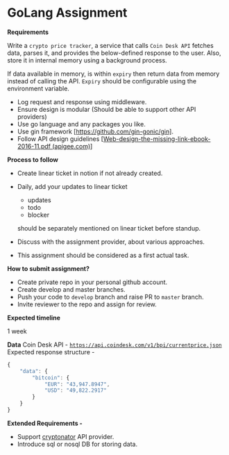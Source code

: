# GoLang Assignment

**Requirements**

Write a `crypto price tracker`, a service that calls  `Coin Desk API` fetches data, parses it, and provides the
below-defined response to the user. Also, store it in internal memory using a background process.

If data available in memory, is within `expiry` then return data from memory instead of calling the API. `Expiry` should
be configurable using the environment variable.

- Log request and response using middleware.
- Ensure design is modular (Should be able to support other API providers)
- Use go language and any packages you like.
- Use gin framework [https://github.com/gin-gonic/gin].
- Follow API design
  guidelines [[Web-design-the-missing-link-ebook-2016-11.pdf (apigee.com)](https://docs.apigee.com/files/Web-design-the-missing-link-ebook-2016-11.pdf)]

**Process to follow**

- Create linear ticket in notion if not already created.
- Daily, add your updates to linear ticket
    - updates
    - todo
    - blocker

  should be separately mentioned on linear ticket before standup.

- Discuss with the assignment provider, about various approaches.
- This assignment should be considered as a first actual task.

**How to submit assignment?**

- Create private repo in your personal github account.
- Create develop and master branches.
- Push your code to `develop` branch and raise PR to `master` branch.
- Invite reviewer to the repo and assign for review.

**Expected timeline**

1 week

**Data**
Coin Desk API - [`https://api.coindesk.com/v1/bpi/currentprice.json`](https://api.coindesk.com/v1/bpi/currentprice.json)
Expected response structure -

```jsx
{
    "data": {
        "bitcoin": {
            "EUR": "43,947.8947", 
            "USD": "49,822.2917"
        }
    }
}
```

**Extended Requirements -**

- Support [cryptonator](https://api.cryptonator.com/api/ticker/btc-usd) API provider.
- Introduce sql or nosql DB for storing data.